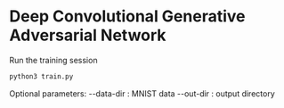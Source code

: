 # Deep Convolutional Generative Adversarial Network

Run the training session
```bash
python3 train.py
```
Optional parameters:
--data-dir : MNIST data
--out-dir : output directory